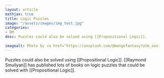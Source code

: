 ```yaml
---
layout: article
mathjax: true
title: Logic Puzzles
image: "/assets/images/img_test.jpg"
categories:
- DM
desc: Puzzles could also be solved using [[Propositional Logic]].
 
imagealt: Photo by <a href="https://unsplash.com/@mangofantasy?utm_source=unsplash&utm_medium=referral&utm_content=creditCopyText">Tim Johnson</a> on <a href="https://unsplash.com/s/photos/logic?utm_source=unsplash&utm_medium=referral&utm_content=creditCopyText">Unsplash</a>
---
```

Puzzles could also be solved using [[Propositional Logic]].
[[Raymond Smullyan]] has published lots of books on logic puzzles that could be solved with [[Propositional Logic]].